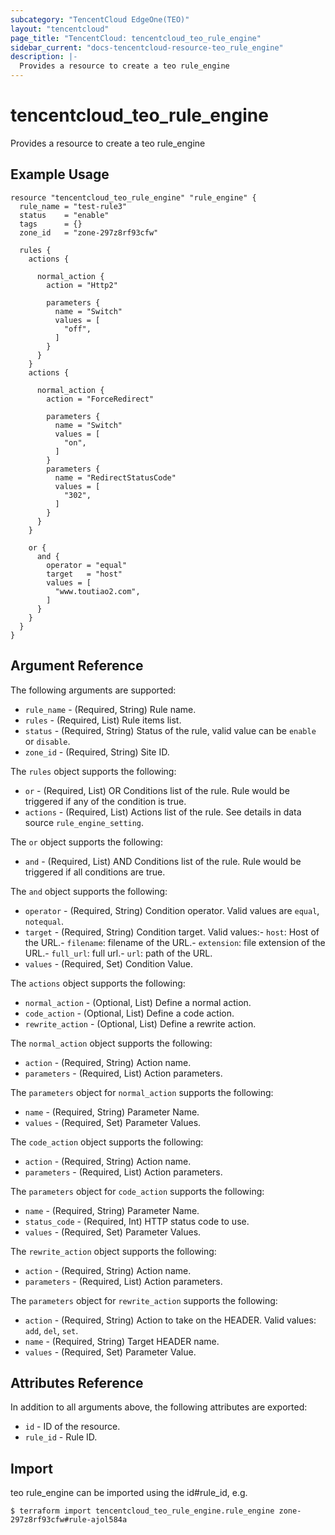 ```yaml
---
subcategory: "TencentCloud EdgeOne(TEO)"
layout: "tencentcloud"
page_title: "TencentCloud: tencentcloud_teo_rule_engine"
sidebar_current: "docs-tencentcloud-resource-teo_rule_engine"
description: |-
  Provides a resource to create a teo rule_engine
---
```


# tencentcloud_teo_rule_engine

Provides a resource to create a teo rule_engine

## Example Usage

```hcl
resource "tencentcloud_teo_rule_engine" "rule_engine" {
  rule_name = "test-rule3"
  status    = "enable"
  tags      = {}
  zone_id   = "zone-297z8rf93cfw"

  rules {
    actions {

      normal_action {
        action = "Http2"

        parameters {
          name = "Switch"
          values = [
            "off",
          ]
        }
      }
    }
    actions {

      normal_action {
        action = "ForceRedirect"

        parameters {
          name = "Switch"
          values = [
            "on",
          ]
        }
        parameters {
          name = "RedirectStatusCode"
          values = [
            "302",
          ]
        }
      }
    }

    or {
      and {
        operator = "equal"
        target   = "host"
        values = [
          "www.toutiao2.com",
        ]
      }
    }
  }
}
```

## Argument Reference

The following arguments are supported:

* `rule_name` - (Required, String) Rule name.
* `rules` - (Required, List) Rule items list.
* `status` - (Required, String) Status of the rule, valid value can be `enable` or `disable`.
* `zone_id` - (Required, String) Site ID.

The `rules` object supports the following:

* `or` - (Required, List) OR Conditions list of the rule. Rule would be triggered if any of the condition is true.
* `actions` - (Required, List) Actions list of the rule. See details in data source `rule_engine_setting`.

The `or` object supports the following:

* `and` - (Required, List) AND Conditions list of the rule. Rule would be triggered if all conditions are true.

The `and` object supports the following:

* `operator` - (Required, String) Condition operator. Valid values are `equal`, `notequal`.
* `target` - (Required, String) Condition target. Valid values:- `host`: Host of the URL.- `filename`: filename of the URL.- `extension`: file extension of the URL.- `full_url`: full url.- `url`: path of the URL.
* `values` - (Required, Set) Condition Value.

The `actions` object supports the following:

* `normal_action` - (Optional, List) Define a normal action.
* `code_action` - (Optional, List) Define a code action.
* `rewrite_action` - (Optional, List) Define a rewrite action.

The `normal_action` object supports the following:

* `action` - (Required, String) Action name.
* `parameters` - (Required, List) Action parameters.

The `parameters` object for `normal_action` supports the following:

* `name` - (Required, String) Parameter Name.
* `values` - (Required, Set) Parameter Values.

The `code_action` object supports the following:

* `action` - (Required, String) Action name.
* `parameters` - (Required, List) Action parameters.

The `parameters` object for `code_action` supports the following:

* `name` - (Required, String) Parameter Name.
* `status_code` - (Required, Int) HTTP status code to use.
* `values` - (Required, Set) Parameter Values.

The `rewrite_action` object supports the following:

* `action` - (Required, String) Action name.
* `parameters` - (Required, List) Action parameters.

The `parameters` object for `rewrite_action` supports the following:

* `action` - (Required, String) Action to take on the HEADER. Valid values: `add`, `del`, `set`.
* `name` - (Required, String) Target HEADER name.
* `values` - (Required, Set) Parameter Value.

## Attributes Reference

In addition to all arguments above, the following attributes are exported:

* `id` - ID of the resource.
* `rule_id` - Rule ID.


## Import

teo rule_engine can be imported using the id#rule_id, e.g.
```
$ terraform import tencentcloud_teo_rule_engine.rule_engine zone-297z8rf93cfw#rule-ajol584a
```

